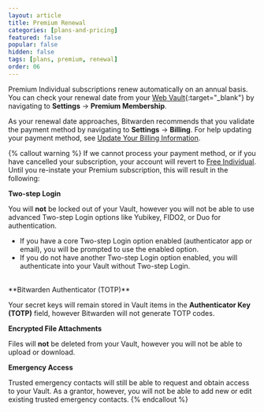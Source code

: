 ```yaml
---
layout: article
title: Premium Renewal
categories: [plans-and-pricing]
featured: false
popular: false
hidden: false
tags: [plans, premium, renewal]
order: 06
---
```


Premium Individual subscriptions renew automatically on an annual basis. You can check your renewal date from your [Web Vault](https://vault.bitwarden.com){:target="\_blank"} by navigating to **Settings** &rarr; **Premium Membership**.

As your renewal date approaches, Bitwarden recommends that you validate the payment method by navigating to **Settings** &rarr; **Billing**. For help updating your payment method, see [Update Your Billing Information](https://bitwarden.com/help/article/update-billing-info/).

{% callout warning %}
If we cannot process your payment method, or if you have cancelled your subscription, your account will revert to [Free Individual](https://bitwarden.com/help/article/about-bitwarden-plans/#free-individual). Until you re-instate your Premium subscription, this will result in the following:

**Two-step Login**

You will **not** be locked out of your Vault, however you will not be able to use advanced Two-step Login options like Yubikey, FIDO2, or Duo for authentication.
- If you have a core Two-step Login option enabled (authenticator app or email), you will be prompted to use the enabled option.
- If you do not have another Two-step Login option enabled, you will authenticate into your Vault without Two-step Login.

<br>
**Bitwarden Authenticator (TOTP)**

Your secret keys will remain stored in Vault items in the **Authenticator Key (TOTP)** field, however Bitwarden will not generate TOTP codes.

**Encrypted File Attachments**

Files will **not** be deleted from your Vault, however you will not be able to upload or download.

**Emergency Access**

Trusted emergency contacts will still be able to request and obtain access to your Vault. As a grantor, however, you will not be able to add new or edit existing trusted emergency contacts.
{% endcallout %}
